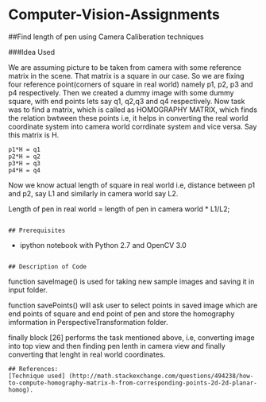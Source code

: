# Computer-Vision-Assignments


##Find length of pen using Camera Caliberation techniques


###Idea Used

We are assuming picture to be taken from camera with some reference matrix in the scene.
That matrix is a square in our case. So we are fixing four reference point(corners of square in real world) namely p1, p2, p3 and p4 respectively.
Then we created a dummy image with some dummy square, with end points lets say q1, q2,q3 and q4 respectively.
Now task was to find a matrix, which is called as HOMOGRAPHY MATRIX, which finds the relation bwtween these points i.e, it helps in converting the real world coordinate system into camera world corrdinate system and vice versa.
Say this matrix is H.

    p1*H = q1
    p2*H = q2
    p3*H = q3
    p4*H = q4
    
    
 Now we know actual length of square in real world i.e,  distance between p1 and p2, say L1 and similarly in camera world say L2.
 
Length of pen in real world = length of pen in camera world * L1/L2;


```

## Prerequisites
```
 - ipython notebook with Python 2.7 and OpenCV 3.0
```

## Description of Code 
```
function saveImage() is used for taking new sample images and saving it in input folder.

function savePoints() will ask user to select points in saved image which are end points of square and end point of pen and store the homography imformation in PerspectiveTransformation folder.

finally block [26] performs the task mentioned above, i.e, converting image into top view and then finding pen lenth in camera view and finally converting that lenght in real world coordinates.


```
## References:
[Technique used] (http://math.stackexchange.com/questions/494238/how-to-compute-homography-matrix-h-from-corresponding-points-2d-2d-planar-homog).